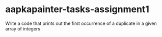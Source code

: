 # aapkapainter-tasks-assignment1
Write a code that prints out the first occurrence of a duplicate in a given array of integers
